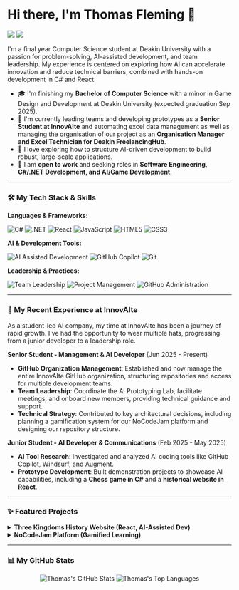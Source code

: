 # Hi there, I'm Thomas Fleming 👋

<a href="https://www.linkedin.com/in/thomas-fleming-0303b4356/"><img src="https://img.shields.io/badge/linkedin-%230077B5.svg?style=for-the-badge&logo=linkedin&logoColor=white" /></a>
<a href="https://thomasflemingportfolio.netlify.app/"><img src="https://img.shields.io/badge/Portfolio-00C7B7?style=for-the-badge&logo=web&logoColor=white" /></a>

I'm a final year Computer Science student at Deakin University with a passion for problem-solving, AI-assisted development, and team leadership. My experience is centered on exploring how AI can accelerate innovation and reduce technical barriers, combined with hands-on development in C# and React.

- 🎓 I'm finishing my **Bachelor of Computer Science** with a minor in Game Design and Development at Deakin University (expected graduation Sep 2025).
- 🔭 I'm currently leading teams and developing prototypes as a **Senior Student at InnovAIte** and automating excel data management as well as managing the organisation of our project as an **Organisation Manager and Excel Technician for Deakin FreelancingHub**.
- 🌱 I love exploring how to structure AI-driven development to build robust, large-scale applications.
- 🎯 I am **open to work** and seeking roles in **Software Engineering, C#/.NET Development, and AI/Game Development**.

---

### 🛠️ My Tech Stack & Skills

**Languages & Frameworks:**
<p>
  <img src="https://img.shields.io/badge/c%23-%23239120.svg?style=for-the-badge&logo=c-sharp&logoColor=white" alt="C#" />
  <img src="https://img.shields.io/badge/.NET-512BD4?style=for-the-badge&logo=dotnet&logoColor=white" alt=".NET" />
  <img src="https://img.shields.io/badge/react-%2320232a.svg?style=for-the-badge&logo=react&logoColor=%2361DAFB" alt="React" />
  <img src="https://img.shields.io/badge/javascript-%23323330.svg?style=for-the-badge&logo=javascript&logoColor=%23F7DF1E" alt="JavaScript" />
  <img src="https://img.shields.io/badge/html5-%23E34F26.svg?style=for-the-badge&logo=html5&logoColor=white" alt="HTML5" />
  <img src="https://img.shields.io/badge/css3-%231572B6.svg?style=for-the-badge&logo=css3&logoColor=white" alt="CSS3" />
</p>

**AI & Development Tools:**
<p>
  <img src="https://img.shields.io/badge/AI--Assisted%20Development-FF8C00?style=for-the-badge&logo=openai&logoColor=white" alt="AI Assisted Development" />
  <img src="https://img.shields.io/badge/GitHub%20Copilot-171515?style=for-the-badge&logo=github&logoColor=white" alt="GitHub Copilot" />
  <img src="https://img.shields.io/badge/git-%23F05033.svg?style=for-the-badge&logo=git&logoColor=white" alt="Git" />
</p>

**Leadership & Practices:**
<p>
  <img src="https://img.shields.io/badge/Team%20Leadership-4A90E2?style=for-the-badge&logo=microsoft-teams&logoColor=white" alt="Team Leadership" />
  <img src="https://img.shields.io/badge/Project%20Management-199AE5?style=for-the-badge&logo=scrum&logoColor=white" alt="Project Management" />
  <img src="https://img.shields.io/badge/GitHub%20Administration-121011?style=for-the-badge&logo=github&logoColor=white" alt="GitHub Administration" />
</p>

---

### 🚀 My Recent Experience at InnovAIte

As a student-led AI company, my time at InnovAIte has been a journey of rapid growth. I've had the opportunity to wear multiple hats, progressing from a junior developer to a leadership role.

**Senior Student - Management & AI Developer** (Jun 2025 - Present)
- **GitHub Organization Management**: Established and now manage the entire InnovAIte GitHub organization, structuring repositories and access for multiple development teams.
- **Team Leadership**: Coordinate the AI Prototyping Lab, facilitate meetings, and onboard new members, providing technical guidance and support.
- **Technical Strategy**: Contributed to key architectural decisions, including planning a gamification system for our NoCodeJam platform and designing our repository structure.

**Junior Student - AI Developer & Communications** (Feb 2025 - May 2025)
- **AI Tool Research**: Investigated and analyzed AI coding tools like GitHub Copilot, Windsurf, and Augment.
- **Prototype Development**: Built demonstration projects to showcase AI capabilities, including a **Chess game in C#** and a **historical website in React**.

---

### ✨ Featured Projects

<details>
<summary><strong>Three Kingdoms History Website (React, AI-Assisted Dev)</strong></summary>

A feature-rich website built to explore the history of the Three Kingdoms period of China. This project was a deep dive into using AI tools (like Windsurf and CoPilot) for both coding a technology I was new to (React) and for translating Chinese source material.

➡️ **[View the Live Site](https://3kingdomsscribed.netlify.app/)**

</details>

<details>
<summary><strong>NoCodeJam Platform (Gamified Learning)</strong></summary>

A gamified coding platform to help users enhance their programming skills. My contributions focused on researching and designing the core gamification and rating systems (EXP-based, ELO-based) and creating prototype learn pages. This was a core project within InnovAIte.

</details>

---

### 📊 My GitHub Stats

<p align="center">
  <img src="https://github-readme-stats.vercel.app/api?username=TriAzz&show_icons=true&theme=radical&hide_border=true&count_private=true" alt="Thomas's GitHub Stats" />
  <img src="https://github-readme-stats.vercel.app/api/top-langs/?username=TriAzz&layout=compact&theme=radical&hide_border=true&count_private=true" alt="Thomas's Top Languages" />
</p>
